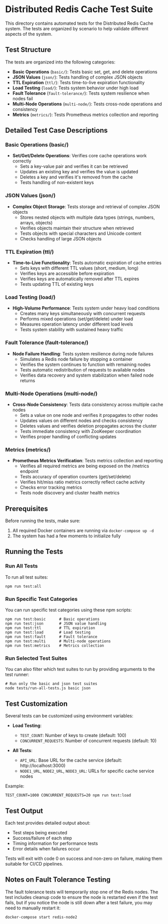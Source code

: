 # Distributed Redis Cache Test Suite

This directory contains automated tests for the Distributed Redis Cache system. The tests are organized by scenario to help validate different aspects of the system.

## Test Structure

The tests are organized into the following categories:

-   **Basic Operations** (`basic/`): Tests basic set, get, and delete operations
-   **JSON Values** (`json/`): Tests handling of complex JSON objects
-   **TTL Expiration** (`ttl/`): Tests time-to-live expiration functionality
-   **Load Testing** (`load/`): Tests system behavior under high load
-   **Fault Tolerance** (`fault-tolerance/`): Tests system resilience when nodes fail
-   **Multi-Node Operations** (`multi-node/`): Tests cross-node operations and consistency
-   **Metrics** (`metrics/`): Tests Prometheus metrics collection and reporting

## Detailed Test Case Descriptions

### Basic Operations (basic/)

-   **Set/Get/Delete Operations**: Verifies core cache operations work correctly
    -   Sets a key-value pair and verifies it can be retrieved
    -   Updates an existing key and verifies the value is updated
    -   Deletes a key and verifies it's removed from the cache
    -   Tests handling of non-existent keys

### JSON Values (json/)

-   **Complex Object Storage**: Tests storage and retrieval of complex JSON objects
    -   Stores nested objects with multiple data types (strings, numbers, arrays, objects)
    -   Verifies objects maintain their structure when retrieved
    -   Tests objects with special characters and Unicode content
    -   Checks handling of large JSON objects

### TTL Expiration (ttl/)

-   **Time-to-Live Functionality**: Tests automatic expiration of cache entries
    -   Sets keys with different TTL values (short, medium, long)
    -   Verifies keys are accessible before expiration
    -   Verifies keys are automatically removed after TTL expires
    -   Tests updating TTL of existing keys

### Load Testing (load/)

-   **High-Volume Performance**: Tests system under heavy load conditions
    -   Creates many keys simultaneously with concurrent requests
    -   Performs mixed operations (set/get/delete) under load
    -   Measures operation latency under different load levels
    -   Tests system stability with sustained heavy traffic

### Fault Tolerance (fault-tolerance/)

-   **Node Failure Handling**: Tests system resilience during node failures
    -   Simulates a Redis node failure by stopping a container
    -   Verifies the system continues to function with remaining nodes
    -   Tests automatic redistribution of requests to available nodes
    -   Verifies data recovery and system stabilization when failed node returns

### Multi-Node Operations (multi-node/)

-   **Cross-Node Consistency**: Tests data consistency across multiple cache nodes
    -   Sets a value on one node and verifies it propagates to other nodes
    -   Updates values on different nodes and checks consistency
    -   Deletes values and verifies deletion propagates across the cluster
    -   Tests immediate consistency with ZooKeeper coordination
    -   Verifies proper handling of conflicting updates

### Metrics (metrics/)

-   **Prometheus Metrics Verification**: Tests metrics collection and reporting
    -   Verifies all required metrics are being exposed on the /metrics endpoint
    -   Tests accuracy of operation counters (get/set/delete)
    -   Verifies hit/miss ratio metrics correctly reflect cache activity
    -   Checks error tracking metrics
    -   Tests node discovery and cluster health metrics

## Prerequisites

Before running the tests, make sure:

1. All required Docker containers are running via `docker-compose up -d`
2. The system has had a few moments to initialize fully

## Running the Tests

### Run All Tests

To run all test suites:

```
npm run test:all
```

### Run Specific Test Categories

You can run specific test categories using these npm scripts:

```
npm run test:basic      # Basic operations
npm run test:json       # JSON value handling
npm run test:ttl        # TTL expiration
npm run test:load       # Load testing
npm run test:fault      # Fault tolerance
npm run test:multi      # Multi-node operations
npm run test:metrics    # Metrics collection
```

### Run Selected Test Suites

You can also filter which test suites to run by providing arguments to the test runner:

```
# Run only the basic and json test suites
node tests/run-all-tests.js basic json
```

## Test Customization

Several tests can be customized using environment variables:

-   **Load Testing**:

    -   `TEST_COUNT`: Number of keys to create (default: 100)
    -   `CONCURRENT_REQUESTS`: Number of concurrent requests (default: 10)

-   **All Tests**:
    -   `API_URL`: Base URL for the cache service (default: http://localhost:3000)
    -   `NODE1_URL`, `NODE2_URL`, `NODE3_URL`: URLs for specific cache service nodes

Example:

```
TEST_COUNT=1000 CONCURRENT_REQUESTS=20 npm run test:load
```

## Test Output

Each test provides detailed output about:

-   Test steps being executed
-   Success/failure of each step
-   Timing information for performance tests
-   Error details when failures occur

Tests will exit with code 0 on success and non-zero on failure, making them suitable for CI/CD pipelines.

## Notes on Fault Tolerance Testing

The fault tolerance tests will temporarily stop one of the Redis nodes. The test includes cleanup code to ensure the node is restarted even if the test fails, but if you notice the node is still down after a test failure, you may need to manually restart it:

```
docker-compose start redis-node2
```

